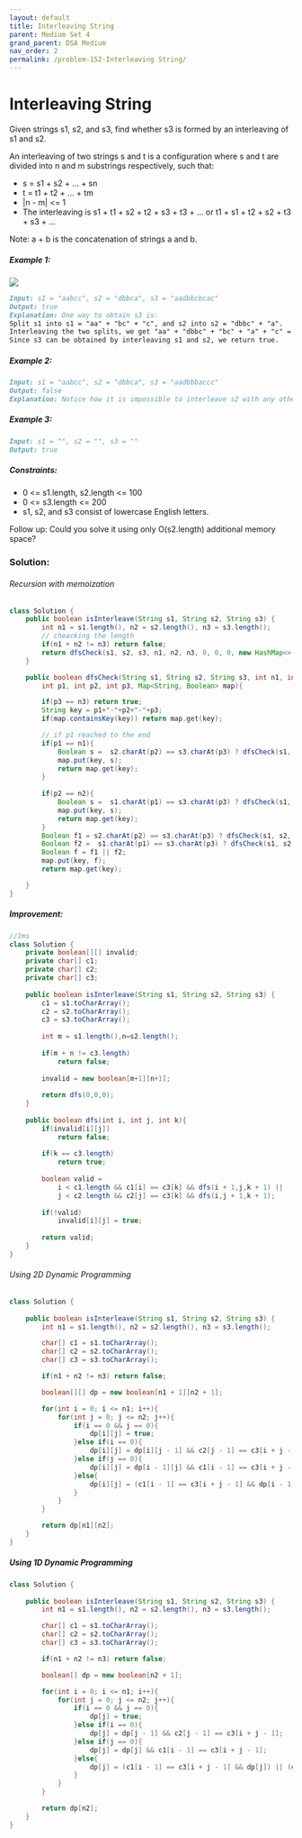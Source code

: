 ```yaml
---
layout: default
title: Interleaving String
parent: Medium Set 4
grand_parent: DSA Medium
nav_order: 2
permalink: /problem-152-Interleaving String/
---
```

# Interleaving String
Given strings s1, s2, and s3, find whether s3 is formed by an interleaving of s1 and s2.

An interleaving of two strings s and t is a configuration where s and t are divided into n and m substrings respectively, such that:

* s = s1 + s2 + ... + sn
* t = t1 + t2 + ... + tm
* |n - m| <= 1
* The interleaving is s1 + t1 + s2 + t2 + s3 + t3 + ... or t1 + s1 + t2 + s2 + t3 + s3 + ...

Note: a + b is the concatenation of strings a and b.

##### Example 1:
![](../../assets/images/ds/interleave.jpeg)
```markdown
Input: s1 = "aabcc", s2 = "dbbca", s3 = "aadbbcbcac"
Output: true
Explanation: One way to obtain s3 is:
Split s1 into s1 = "aa" + "bc" + "c", and s2 into s2 = "dbbc" + "a".
Interleaving the two splits, we get "aa" + "dbbc" + "bc" + "a" + "c" = "aadbbcbcac".
Since s3 can be obtained by interleaving s1 and s2, we return true.
```
##### Example 2:
```markdown
Input: s1 = "aabcc", s2 = "dbbca", s3 = "aadbbbaccc"
Output: false
Explanation: Notice how it is impossible to interleave s2 with any other string to obtain s3.
```
##### Example 3:
```markdown
Input: s1 = "", s2 = "", s3 = ""
Output: true
```
##### Constraints:
* 0 <= s1.length, s2.length <= 100
* 0 <= s3.length <= 200
* s1, s2, and s3 consist of lowercase English letters.

Follow up: Could you solve it using only O(s2.length) additional memory space?

### Solution:
###### Recursion with memoization
```java
class Solution {
    public boolean isInterleave(String s1, String s2, String s3) {
        int n1 = s1.length(), n2 = s2.length(), n3 = s3.length();
        // cheacking the length
        if(n1 + n2 != n3) return false;
        return dfsCheck(s1, s2, s3, n1, n2, n3, 0, 0, 0, new HashMap<>());
    }

    public boolean dfsCheck(String s1, String s2, String s3, int n1, int n2, int n3, 
        int p1, int p2, int p3, Map<String, Boolean> map){

        if(p3 == n3) return true;
        String key = p1+"-"+p2+"-"+p3;
        if(map.containsKey(key)) return map.get(key);

        // if p1 reached to the end
        if(p1 == n1){
            Boolean s =  s2.charAt(p2) == s3.charAt(p3) ? dfsCheck(s1, s2, s3, n1, n2, n3, p1, p2 + 1, p3 + 1, map) : false;
            map.put(key, s);
            return map.get(key);
        }
        
        if(p2 == n2){
            Boolean s =  s1.charAt(p1) == s3.charAt(p3) ? dfsCheck(s1, s2, s3, n1, n2, n3, p1 + 1, p2, p3 + 1, map) : false;
            map.put(key, s);
            return map.get(key);
        }
        Boolean f1 = s2.charAt(p2) == s3.charAt(p3) ? dfsCheck(s1, s2, s3, n1, n2, n3, p1, p2 + 1, p3 + 1, map) : false;
        Boolean f2 =  s1.charAt(p1) == s3.charAt(p3) ? dfsCheck(s1, s2, s3, n1, n2, n3, p1 + 1, p2, p3 + 1, map) : false;
        Boolean f = f1 || f2;
        map.put(key, f);
        return map.get(key);  

    }
}
```
##### Improvement:
```java
//1ms
class Solution {
    private boolean[][] invalid;
    private char[] c1;
    private char[] c2;
    private char[] c3;
    
    public boolean isInterleave(String s1, String s2, String s3) {
        c1 = s1.toCharArray();
        c2 = s2.toCharArray();
        c3 = s3.toCharArray();
        
        int m = s1.length(),n=s2.length();
        
        if(m + n != c3.length)
            return false;
        
        invalid = new boolean[m+1][n+1];
        
        return dfs(0,0,0);
    }
    
    public boolean dfs(int i, int j, int k){
        if(invalid[i][j])
            return false;
        
        if(k == c3.length)
            return true;
        
        boolean valid = 
            i < c1.length && c1[i] == c3[k] && dfs(i + 1,j,k + 1) || 
            j < c2.length && c2[j] == c3[k] && dfs(i,j + 1,k + 1);
        
        if(!valid)
            invalid[i][j] = true;
        
        return valid;
    }
}
```
###### Using 2D Dynamic Programming
```java
class Solution {
    
    public boolean isInterleave(String s1, String s2, String s3) {
        int n1 = s1.length(), n2 = s2.length(), n3 = s3.length();

        char[] c1 = s1.toCharArray();
        char[] c2 = s2.toCharArray();
        char[] c3 = s3.toCharArray();

        if(n1 + n2 != n3) return false;

        boolean[][] dp = new boolean[n1 + 1][n2 + 1];

        for(int i = 0; i <= n1; i++){
            for(int j = 0; j <= n2; j++){
                if(i == 0 && j == 0){
                    dp[i][j] = true;
                }else if(i == 0){
                    dp[i][j] = dp[i][j - 1] && c2[j - 1] == c3[i + j - 1];
                }else if(j == 0){
                    dp[i][j] = dp[i - 1][j] && c1[i - 1] == c3[i + j - 1];
                }else{
                    dp[i][j] = (c1[i - 1] == c3[i + j - 1] && dp[i - 1][j]) || (c2[j - 1] == c3[i + j - 1] && dp[i][j - 1]);
                }
            }
        }

        return dp[n1][n2];
    }
}
```
##### Using 1D Dynamic Programming
```java
class Solution {
    
    public boolean isInterleave(String s1, String s2, String s3) {
        int n1 = s1.length(), n2 = s2.length(), n3 = s3.length();

        char[] c1 = s1.toCharArray();
        char[] c2 = s2.toCharArray();
        char[] c3 = s3.toCharArray();

        if(n1 + n2 != n3) return false;

        boolean[] dp = new boolean[n2 + 1];

        for(int i = 0; i <= n1; i++){
            for(int j = 0; j <= n2; j++){
                if(i == 0 && j == 0){
                    dp[j] = true;
                }else if(i == 0){
                    dp[j] = dp[j - 1] && c2[j - 1] == c3[i + j - 1];
                }else if(j == 0){
                    dp[j] = dp[j] && c1[i - 1] == c3[i + j - 1];
                }else{
                    dp[j] = (c1[i - 1] == c3[i + j - 1] && dp[j]) || (c2[j - 1] == c3[i + j - 1] && dp[j - 1]);
                }
            }
        }

        return dp[n2];
    }
}
```
